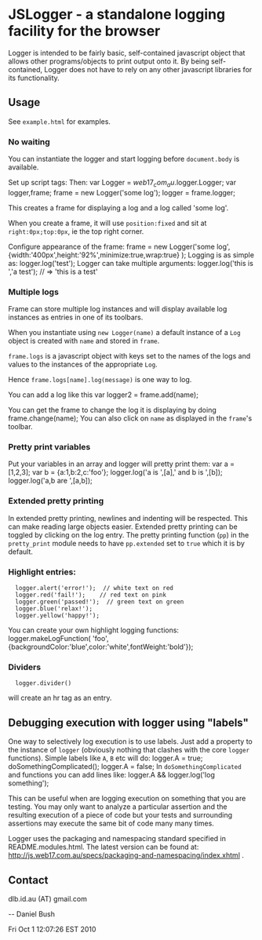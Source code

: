 # JSLogger - a standalone logging facility for the browser

Logger is intended to be fairly basic, self-contained javascript object that
allows other programs/objects to print output onto it.
By being self-contained, Logger does not have to rely on any other javascript
libraries for its functionality.

## Usage

See `example.html` for examples.

### No waiting

You can instantiate the logger and
start logging before `document.body` is available.

Set up script tags:
      <script type="text/javascript" src="path/to/pretty_print.js" ></script>
      <script type="text/javascript" src="path/to/Logger.js" ></script>
Then:
      var Logger = $web17_com_au$.logger.Logger;
      var logger,frame;
      frame = new Logger('some log');
      logger = frame.logger;

This creates a frame for displaying a log and a log called 'some log'.

When you create a frame, it will use `position:fixed` and
sit at `right:0px;top:0px`, ie the top right corner.

Configure appearance of the frame:
      frame = new Logger('some log',
        {width:'400px',height:'92%',minimize:true,wrap:true}
      );
Logging is as simple as:
      logger.log('test');
Logger can take multiple arguments:
      logger.log('this is ','a test');
      // => 'this is a test'

### Multiple logs

Frame can store multiple log instances and will display available
log instances as entries in one of its toolbars.

When you instantiate using `new Logger(name)` a default instance
of a `Log` object is created with `name` and stored in `frame`.

`frame.logs` is a javascript object with keys set to the names
of the logs and values to the instances of the appropriate `Log`.

Hence `frame.logs[name].log(message)` is one way to log.

You can add a log like this
      var logger2 = frame.add(name);

You can get the frame to change the log it is displaying by doing
      frame.change(name);
You can also click on `name` as displayed in the `frame`'s toolbar.

### Pretty print variables

Put your variables in an array and logger will pretty print them:
      var a = [1,2,3];
      var b = {a:1,b:2,c:'foo'};
      logger.log('a is ',[a],' and b is ',[b]);
      logger.log('a,b are ',[a,b]);

### Extended pretty printing

In extended pretty printing, newlines and indenting will be respected.
This can make reading large objects easier.
Extended pretty printing can be toggled by clicking on the log entry.
The pretty printing function (`pp`) in the `pretty_print` module needs
to have `pp.extended` set to `true` which it is by default.

### Highlight entries:

      logger.alert('error!');  // white text on red
      logger.red('fail!');    // red text on pink
      logger.green('passed!');  // green text on green
      logger.blue('relax!'); 
      logger.yellow('happy!');

You can create your own highlight logging functions:
      logger.makeLogFunction(
        'foo',
        {backgroundColor:'blue',color:'white',fontWeight:'bold'});

### Dividers

      logger.divider()
will create an hr tag as an entry.

## Debugging execution with logger using "labels"

One way to selectively log execution is to use labels.
Just add a property to the instance of `logger` (obviously
nothing that clashes with the core `logger` functions).  Simple
labels like `A`, `B` etc will do:
      logger.A = true;
      doSomethingComplicated();
      logger.A = false;
In `doSomethingComplicated` and functions you can add lines like:
      logger.A && logger.log('log something');

This can be useful when are logging execution on something
that you are testing.  You may only want to analyze a particular
assertion and the resulting execution of a piece of code
but your tests and surrounding assertions may execute the same bit of code
many many times.

Logger uses the packaging and namespacing standard specified in
README.modules.html.  The latest version can be found at:
<http://js.web17.com.au/specs/packaging-and-namespacing/index.xhtml> .

## Contact

dlb.id.au (AT) gmail.com

--
Daniel Bush

Fri Oct  1 12:07:26 EST 2010

